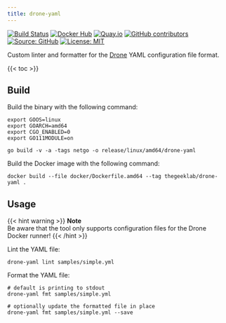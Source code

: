 ```yaml
---
title: drone-yaml
---
```


[![Build Status](https://img.shields.io/drone/build/thegeeklab/drone-yaml?logo=drone&server=https%3A%2F%2Fdrone.thegeeklab.de)](https://drone.thegeeklab.de/thegeeklab/drone-yaml)
[![Docker Hub](https://img.shields.io/badge/dockerhub-latest-blue.svg?logo=docker&logoColor=white)](https://hub.docker.com/r/thegeeklab/drone-yaml)
[![Quay.io](https://img.shields.io/badge/quay-latest-blue.svg?logo=docker&logoColor=white)](https://quay.io/repository/thegeeklab/drone-yaml)
[![GitHub contributors](https://img.shields.io/github/contributors/thegeeklab/drone-yaml)](https://github.com/thegeeklab/drone-yaml/graphs/contributors)
[![Source: GitHub](https://img.shields.io/badge/source-github-blue.svg?logo=github&logoColor=white)](https://github.com/thegeeklab/drone-yaml)
[![License: MIT](https://img.shields.io/github/license/thegeeklab/drone-yaml)](https://github.com/thegeeklab/drone-yaml/blob/main/LICENSE)

Custom linter and formatter for the [Drone](https://github.com/drone/drone) YAML configuration file format.

<!-- prettier-ignore-start -->
<!-- spellchecker-disable -->
{{< toc >}}
<!-- spellchecker-enable -->
<!-- prettier-ignore-end -->

## Build

Build the binary with the following command:

```Shell
export GOOS=linux
export GOARCH=amd64
export CGO_ENABLED=0
export GO111MODULE=on

go build -v -a -tags netgo -o release/linux/amd64/drone-yaml
```

Build the Docker image with the following command:

```Shell
docker build --file docker/Dockerfile.amd64 --tag thegeeklab/drone-yaml .
```

## Usage

{{< hint warning >}}
**Note**\
Be aware that the tool only supports configuration files for the Drone Docker runner!
{{< /hint >}}

Lint the YAML file:

```Shell
drone-yaml lint samples/simple.yml
```

Format the YAML file:

```Shell
# default is printing to stdout
drone-yaml fmt samples/simple.yml

# optionally update the formatted file in place
drone-yaml fmt samples/simple.yml --save
```
